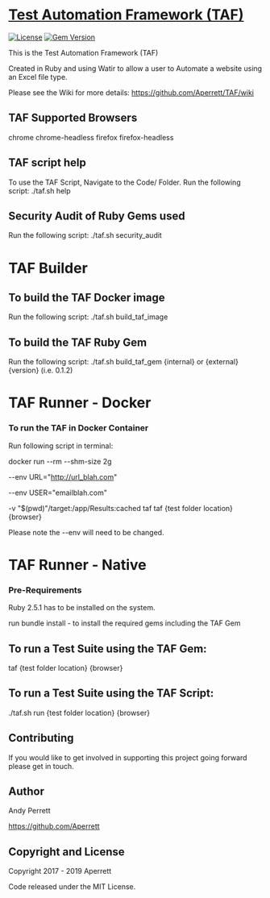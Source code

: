 # [Test Automation Framework (TAF)](https://github.com/Aperrett/TAF)
[![License](https://img.shields.io/github/license/mashape/apistatus.svg)](https://opensource.org/licenses/MIT) [![Gem Version](https://badge.fury.io/rb/taf.svg)](https://badge.fury.io/rb/taf)

This is the Test Automation Framework (TAF)

Created in Ruby and using Watir to allow a user to Automate a website using an Excel file type.

Please see the Wiki for more details: https://github.com/Aperrett/TAF/wiki

<h2>TAF Supported Browsers </h2>
chrome
chrome-headless
firefox
firefox-headless

<h2>TAF script help </h2>
To use the TAF Script, Navigate to the Code/ Folder.
Run the following script: 
./taf.sh help

<h2>Security Audit of Ruby Gems used </h2>
Run the following script: 
./taf.sh security_audit

<h1>TAF Builder</h1>

<h2>To build the TAF Docker image</h2>
Run the following script: 
./taf.sh build_taf_image

<h2>To build the TAF Ruby Gem</h2>
Run the following script: 
./taf.sh build_taf_gem {internal} or {external} {version} (i.e. 0.1.2)

<h1>TAF Runner - Docker</h1>
<h3>To run the TAF in Docker Container</h3>
Run following script in terminal:

docker run --rm --shm-size 2g

--env URL="http://url_blah.com"

--env USER="emailblah.com"

-v "$(pwd)"/target:/app/Results:cached taf taf {test folder location} {browser}


Please note the --env will need to be changed.

<h1>TAF Runner - Native</h1>
<h3>Pre-Requirements</h3>
Ruby 2.5.1 has to be installed on the system.

run bundle install - to install the required gems including the TAF Gem

<h2>To run a Test Suite using the TAF Gem:</h2>
taf {test folder location} {browser}

<h2>To run a Test Suite using the TAF Script:</h2>
./taf.sh run {test folder location} {browser}

<h2>Contributing</h2>

If you would like to get involved in supporting this project going forward please get in touch.

<h2>Author</h2>

Andy Perrett

https://github.com/Aperrett


<h2>Copyright and License</h2>

Copyright 2017 - 2019 Aperrett

Code released under the MIT License.
